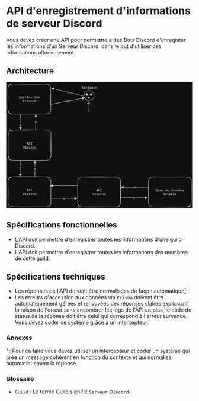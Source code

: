 # API d'enregistrement d'informations de serveur Discord

Vous devez créer une API pour permettre à des Bots Discord d'enregister les informations d'un Serveur Discord, dans le but d'utiliser ces informations ultérieurement.

## Architecture

![](assets/schem.png)

## Spécifications fonctionnelles

- L'API doit permettre d'enregistrer toutes les informations d'une guild Discord.
- L'API doit permettre d'enregistrer toutes les informations des membres de cette guild.

## Spécifications techniques

- Les réponses de l'API doivent être normalisées de façon automatique[¹](#explain) :
- Les erreurs d'accession aux données via `Prisma` doivent être automatiquement gérées et renvoyées des réponses claires expliquant la raison de l'erreur sans encombrer les logs de l'API en plus, le code de status de la réponse doit être celui qui correspond à l'erreur survenue. Vous devez coder ce système grâce à un intercepteur.

### Annexes

<a id="explain"></a>¹ : Pour ce faire vous devez utiliser un intercepteur et coder un système qui crée un message cohérent en fonction du contexte et qui normalise automatiquement la réponse.

### Glossaire

- `Guild` : Le terme Guild signifie `Serveur Discord`.